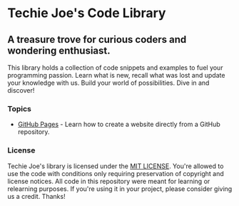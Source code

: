 # Techie Joe's Code Library

A treasure trove for curious coders and wondering enthusiast.
---

This library holds a collection of code snippets and examples to fuel your programming passion. Learn what is new, recall what was lost and update your knowledge with us. Build your world of possibilities. Dive in and discover!

### Topics
- [GitHub Pages](//techie-joe.github.io/library/github-pages/) - Learn how to create a website directly from a GitHub repository.

### License
Techie Joe's library is licensed under the [MIT LICENSE](//github.com/techie-joe/library/blob/main/LICENSE). You're allowed to use the code with conditions only requiring preservation of copyright and license notices. All code in this repository were meant for learning or relearning purposes. If you're using it in your project, please consider giving us a credit. Thanks!
